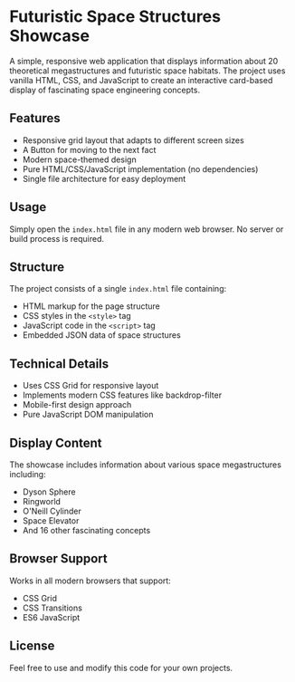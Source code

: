 # Futuristic Space Structures Showcase

A simple, responsive web application that displays information about 20 theoretical megastructures and futuristic space habitats. The project uses vanilla HTML, CSS, and JavaScript to create an interactive card-based display of fascinating space engineering concepts.

## Features

- Responsive grid layout that adapts to different screen sizes
- A Button for moving to the next fact
- Modern space-themed design
- Pure HTML/CSS/JavaScript implementation (no dependencies)
- Single file architecture for easy deployment

## Usage

Simply open the `index.html` file in any modern web browser. No server or build process is required.

## Structure

The project consists of a single `index.html` file containing:
- HTML markup for the page structure
- CSS styles in the `<style>` tag
- JavaScript code in the `<script>` tag
- Embedded JSON data of space structures

## Technical Details

- Uses CSS Grid for responsive layout
- Implements modern CSS features like backdrop-filter
- Mobile-first design approach
- Pure JavaScript DOM manipulation

## Display Content

The showcase includes information about various space megastructures including:
- Dyson Sphere
- Ringworld
- O'Neill Cylinder
- Space Elevator
- And 16 other fascinating concepts

## Browser Support

Works in all modern browsers that support:
- CSS Grid
- CSS Transitions
- ES6 JavaScript

## License

Feel free to use and modify this code for your own projects.
